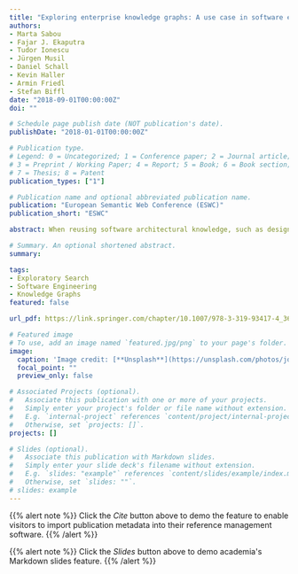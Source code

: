 ```yaml
---
title: "Exploring enterprise knowledge graphs: A use case in software engineering"
authors:
- Marta Sabou
- Fajar J. Ekaputra
- Tudor Ionescu
- Jürgen Musil
- Daniel Schall
- Kevin Haller
- Armin Friedl
- Stefan Biffl
date: "2018-09-01T00:00:00Z"
doi: ""

# Schedule page publish date (NOT publication's date).
publishDate: "2018-01-01T00:00:00Z"

# Publication type.
# Legend: 0 = Uncategorized; 1 = Conference paper; 2 = Journal article;
# 3 = Preprint / Working Paper; 4 = Report; 5 = Book; 6 = Book section;
# 7 = Thesis; 8 = Patent
publication_types: ["1"]

# Publication name and optional abbreviated publication name.
publication: "European Semantic Web Conference (ESWC)"
publication_short: "ESWC"

abstract: When reusing software architectural knowledge, such as design patterns or design decisions, software architects need support for exploring architectural knowledge collections, e.g., for finding related items. While semantic-based architectural knowledge management tools are limited to supporting lookup-based tasks through faceted search and fall short of enabling exploration, semantic-based exploratory search systems primarily focus on web-scale knowledge graphs without having been adapted to enterprise-scale knowledge graphs (EKG). We investigate how and to what extent exploratory search can be supported on EKGs of architectural knowledge. We propose an approach for building exploratory search systems on EKGs and demonstrate its use within Siemens, which resulted in the STAR system used in practice by 200–300 software architects. We found that the EKG’s ontology allows making previously implicit organisational knowledge explicit and this knowledge informs the design of suitable relatedness metrics to support exploration. Yet, the performance of these metrics heavily depends on the characteristics of the EKG’s data. Therefore both statistical and user-based evaluations can be used to select the right metric before system implementation.

# Summary. An optional shortened abstract.
summary:

tags:
- Exploratory Search
- Software Engineering
- Knowledge Graphs
featured: false

url_pdf: https://link.springer.com/chapter/10.1007/978-3-319-93417-4_36

# Featured image
# To use, add an image named `featured.jpg/png` to your page's folder. 
image:
  caption: 'Image credit: [**Unsplash**](https://unsplash.com/photos/jdD8gXaTZsc)'
  focal_point: ""
  preview_only: false

# Associated Projects (optional).
#   Associate this publication with one or more of your projects.
#   Simply enter your project's folder or file name without extension.
#   E.g. `internal-project` references `content/project/internal-project/index.md`.
#   Otherwise, set `projects: []`.
projects: []

# Slides (optional).
#   Associate this publication with Markdown slides.
#   Simply enter your slide deck's filename without extension.
#   E.g. `slides: "example"` references `content/slides/example/index.md`.
#   Otherwise, set `slides: ""`.
# slides: example
---
```


{{% alert note %}}
Click the *Cite* button above to demo the feature to enable visitors to import publication metadata into their reference management software.
{{% /alert %}}

{{% alert note %}}
Click the *Slides* button above to demo academia's Markdown slides feature.
{{% /alert %}}

